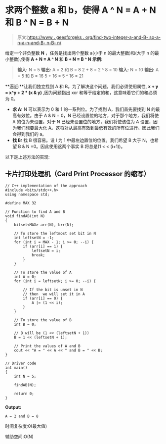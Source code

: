# 求两个整数 a 和 b，使得 A ^ N = A + N 和 B ^ N = B + N

> 原文:[https://www . geesforgeks . org/find-two-integer-a-and-B- so-a-n-a-n-and-B- n-B- n/](https://www.geeksforgeeks.org/find-two-integers-a-and-b-such-that-a-n-a-n-and-b-n-b-n/)

给定一个非负整数 **N** ，任务是找出两个整数 a(小于 n 的最大整数)和(大于 n 的最小整数),使得 **A + N = A ^ N** 和 **B + N = B ^ N**
**示例:**

> **输入:** N = 5
> **输出:** A = 2 和 B = 8
> 2 + 8 = 2 ^ 8 = 10
> **输入:** N = 10
> **输出:** A = 5 和 B = 16
> 5 + 16 = 5 ^ 16 = 21

**逼近:**让我们独立找到 A 和 B。为了解决这个问题，我们必须使用属性, **x + y = x^y + 2 * (x & y)**
,因为问题指出 xor 和等于给定的和，这意味着它们的和必须为 0。

*   **求 A:** N 可以表示为 0 和 1 的一系列位。为了找到 A，我们首先要找到 N 的最高有效位。由于 A & N = 0，N 已经设置位的地方，对于那个地方，我们将使 A 的位为未设置，对于 N 已经未设置位的地方，我们将使该位为 A 设置，因为我们想要最大化 A。这将对从最高有效到最低有效的所有位进行。因此我们会得到我们的 a。
*   **找 B:** 找 B 很容易。设 I 为 1 中最左边置位的位置。我们希望 B 大于 N，也希望 B & N =0。因此使用这两个事实 B 将总是(1 < < (i+1))。

以下是上述方法的实现:

## 卡片打印处理机（Card Print Processor 的缩写）

```
// C++ implementation of the approach
#include <bits/stdc++.h>
using namespace std;

#define MAX 32

// Function to find A and B
void findAB(int N)
{
    bitset<MAX> arr(N), brr(N);

    // To store the leftmost set bit in N
    int leftsetN = -1;
    for (int i = MAX - 1; i >= 0; --i) {
        if (arr[i] == 1) {
            leftsetN = i;
            break;
        }
    }

    // To store the value of A
    int A = 0;
    for (int i = leftsetN; i >= 0; --i) {

        // If the bit is unset in N
        // then  we will set it in A
        if (arr[i] == 0) {
            A |= (1 << i);
        }
    }

    // To store the value of B
    int B = 0;

    // B will be (1 << (leftsetN + 1))
    B = 1 << (leftsetN + 1);

    // Print the values of A and B
    cout << "A = " << A << " and B = " << B;
}

// Driver code
int main()
{
    int N = 5;

    findAB(N);

    return 0;
}
```

**Output:** 

```
A = 2 and B = 8
```

时间复杂度:0(最大值)

辅助空间:O(N)